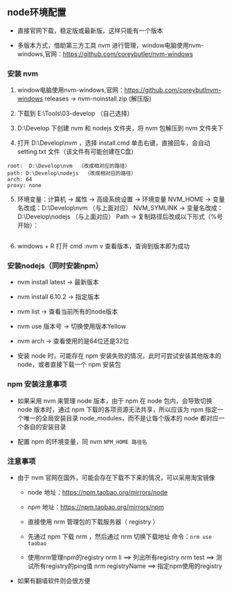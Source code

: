 ## node环境配置
 - 直接官网下载，稳定版或最新版，这样只能有一个版本

 - 多版本方式，借助第三方工具 nvm 进行管理，window电脑使用nvm-windows,官网：https://github.com/coreybutler/nvm-windows

### 安装 nvm

 1. window电脑使用nvm-windows,官网：https://github.com/coreybutlnvm-windows
 releases -> nvm-noinstall.zip (解压版)

 2. 下载到 E:\Tools\03-develop （自己选择）

 3. D:\Develop 下创建 nvm 和 nodejs 文件夹，将 nvm 包解压到 nvm 文件夹下

 4. 打开 D:\Develop\nvm ，选择 install.cmd 单击右键，直接回车，会自动setting.txt 文件（该文件有可能创建在C盘）
 ```
 root:  D:\Develop\nvm  （改成相对应的路径）
 path: D:\Develop\nodejs  （改成相对应的路径）
 arch: 64 
 proxy: none
 ```

 5. 环境变量：计算机 -> 属性 -> 高级系统设置 -> 环境变量
 NVM_HOME -> 变量名改成：D:\Develop\nvm （与上面对应）
 NVM_SYMLINK -> 变量名改成：D:\Develop\nodejs （与上面对应）
 Path -> 复制路径后改成以下形式（%号开始）：

     ```C:\Program Files (x86)\Intel\iCLS Client\;C:\Program Files\Intel\iCLlient\;C:\Windows\system32;C:\Windows;C:\Windows\System32\Wbem;C:\Wiws\System32\WindowsPowerShell\v1.0\;C:\Program Files (x86)\Intel\IntR) Management Engine Components\DAL;C:\Program Files\Intel\Intel(Management Engine Components\DAL;C:\Program Files (x86)\Intel\Intel(Management Engine Components\IPT;C:\Program Files\Intel\Intel(Management Engine Components\IPT;C:\Program Files (x86)\NVIDCorporation\PhysX\Common;%NVM_HOME%;%NVM_SYMLINK%;
     ```

 6. windows + R 打开 cmd :nvm v 查看版本，查询到版本即为成功

### 安装nodejs（同时安装npm）
 - nvm install latest  -> 最新版本

 - nvm install 6.10.2  -> 指定版本

 - nvm list  ->  查看当前所有的node版本

 - nvm use 版本号  ->  切换使用版本Yellow

 - nvm arch ->  查看使用的是64位还是32位

 - 安装 node 时，可能存在 npm 安装失败的情况，此时可尝试安装其他版本的 node，或者直接下载一个 npm 安装包

### npm 安装注意事项
 - 如果采用 nvm 来管理 node 版本，由于 npm 在 node 包内，会导致切换 node 版本时，通过 npm 下载的各项资源无法共享，所以应该为 npm 指定一个唯一的全局安装目录 node_modules，而不是让每个版本的 node 都对应一个各自的安装目录

 - 配置 npm 的环境变量，同 nvm
    `NPM_HOME 路径名`

### 注意事项
 - 由于 nvm 官网在国外，可能会存在下载不下来的情况，可以采用淘宝镜像
     + node 地址：https://npm.taobao.org/mirrors/node

     + npm 地址：https://npm.taobao.org/mirrors/npm

     + 直接使用 nrm 管理包的下载服务器（ registry ）

     + 先通过 npm 下载 nrm ，然后通过 nrm 切换下载地址
        命令：`nrm use taobao`
        
     + 使用nrm管理npm的registry
       nrm li ==> 列出所有registry
       nrm test ==> 测试所有registry的ping值
       nrm registryName ==> 指定npm使用的registry


 - 如果有翻墙软件则会很方便
